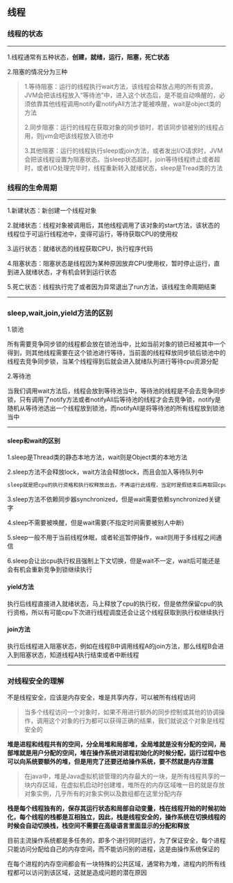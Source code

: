 ## 线程



### 线程的状态

   

-------

1.线程通常有五种状态，**创建，就绪，运行，阻塞，死亡状态**

2.阻塞的情况分为三种

> 1.等待阻塞：运行的线程执行wait方法，该线程会释放占用的所有资源，JVM会把该线程放入“等待池”中，进入这个状态后，是不能自动唤醒的，必须依靠其他线程调用notify霍notifyAll方法才能被唤醒，wait是object类的方法
>
>   
>
> 2.同步阻塞：运行的线程在获取对象的同步锁时，若该同步锁被别的线程占用，则jvm会吧该线程放入锁池中
>
>   
>
> 3.其他阻塞：运行的线程执行sleep或join方法，或者发出I/O请求时，JVM会把该线程设置为阻塞状态。当sleep状态超时，join等待线程终止或者超时，或者I/O处理完毕时，线程重新转入就绪状态，sleep是Tread类的方法

   

### 线程的生命周期

-----

1.新建状态：新创建一个线程对象

2.就绪状态：线程对象被调用后，其他线程调用了该对象的start方法，该状态的线程位于可运行线程池中，变得可运行，等待获取CPU的使用权

3.运行状态：就绪状态的线程获取CPU，执行程序代码

4.阻塞状态：阻塞状态是线程因为某种原因放弃CPU使用权，暂时停止运行，直到进入就绪状态，才有机会转到运行状态

5.死亡状态：线程执行完了或者因为异常退出了run方法，该线程生命周期结束

   

   

-----

### sleep,wait,join,yield方法的区别

  

1.锁池

所有需要竞争同步锁的线程都会放在锁池当中，比如当前对象的锁已经被其中一个得到，则其他线程需要在这个锁池进行等待，当前面的线程释放同步锁后锁池中的线程去竞争同步锁，当某个线程得到后就会进入就绪队列进行等待cpu资源分配

  

2.等待池

当我们调用wait方法后，线程会放到等待池当中，等待池的线程是不会去竞争同步锁，只有调用了notify方法或者notifyAll后等待池的线程才会去竞争锁，notify是随机从等待池选出一个线程放到锁池，而notifyAll是将等待池的所有线程放到锁池当中

-----

  

#### sleep和wait的区别

1.sleep是Thread类的静态本地方法，wait则是Object类的本地方法

2.sleep方法不会释放lock，wait方法会释放lock，而且会加入等待队列中

```java
sleep就是把cpu的执行资格和执行权释放出去，不再运行此线程，当定时是假结束后再取回cpu资源，参与cpu的调度，获取到cpu资源后就可以继续运行了，而如果sleep时改线程有锁，那么sleep不会释放这个锁，而是带着锁着进入冻结状态，也就是说其他需要这个锁的线程个呢本不可能获取这个锁，额就是说无法执行程序，如果睡眠期间其他线程调用了这个线程的iterrupt方法，那么这个线程就会抛出interruptexception异常返回，这点wait是一样的
```

3.sleep方法不依赖同步器synchronized，但是wait需要依赖synchronized关键字

4.sleep不需要被唤醒，但是wait需要(不指定时间需要被别人中断)

5.sleep一般不用于当前线程休眠，或者轮巡暂停操作，wait则用于多线程之间通信

6.sleep会让出cpu执行权且强制上下文切换，但是wait不一定，wait后可能还是会有机会重新竞争到锁继续执行

  

#### yield方法

执行后线程直接进入就绪状态，马上释放了cpu的执行权，但是依然保留cpu的执行资格，所以有可能cpu下次进行线程调度还会让这个线程获取到执行权继续执行



#### join方法

执行后线程进入阻塞状态，例如在线程B中调用线程A的join方法，那么线程B会进入到阻塞状态，知道线程A执行结束或者中断线程

  

-----

### 对线程安全的理解

  

不是线程安全，应该是内存安全，堆是共享内存，可以被所有线程访问

> 当多个线程访问一个对象时，如果不用进行额外的同步控制或其他的协调操作，调用这个对象的行为都可以获得正确的结果，我们就说这个对象是线程安全的

**堆是进程和线程共有的空间，分全局堆和局部堆，全局堆就是没有分配的空间，局部堆就是用户分配的空间，堆在操作系统对进程初始化的时候分配，运行过程中也可以向系统要额外的堆，但是用完了还要还给操作系统，要不然就是内存泄露**

> 在java中，堆是Java虚拟机锁管理的内存最大的一块，是所有线程共享的一块内存区域，在虚拟机启动时创建堆，堆所在的内存区域唯一目的就是存放对象实例，几乎所有的对象实例以及数组都在这里分配内存

**栈是每个线程独有的，保存其运行状态和局部自动变量，栈在线程开始的时候初始化，每个线程的栈都是互相独立，因此，栈是线程安全的，操作系统在切换线程的时候会自动切换栈，栈空间不需要在高级语言里面显示的分配和释放**

  

目前主流操作系统都是多任务的，即多个进行同时运行，为了保证安全，每个进程只能访问分配给自己的内存空间，而不能访问别的进程，这是由操作系统保证的

  

在每个进程的内存空间都会有一块特殊的公共区域，通常称为堆，进程内的所有线程都可以访问到该区域，这就是造成问题的潜在原因
